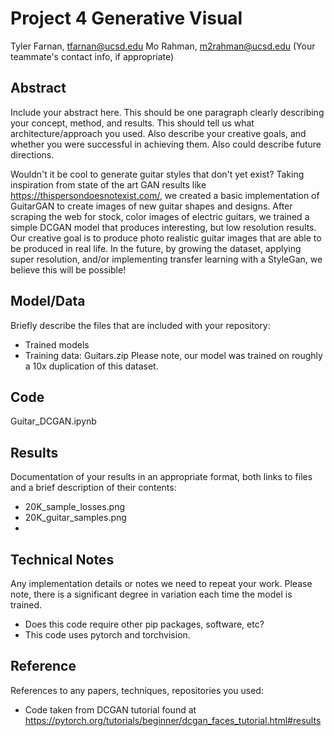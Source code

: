 # Project 4 Generative Visual

Tyler Farnan, tfarnan@ucsd.edu
Mo Rahman, m2rahman@ucsd.edu
(Your teammate's contact info, if appropriate)

## Abstract

Include your abstract here. This should be one paragraph clearly describing your concept, method, and results. This should tell us what architecture/approach you used. Also describe your creative goals, and whether you were successful in achieving them. Also could describe future directions.

Wouldn't it be cool to generate guitar styles that don't yet exist? Taking inspiration from state of the art GAN results like https://thispersondoesnotexist.com/, we created a basic implementation of GuitarGAN to create images of new guitar shapes and designs. After scraping the web for stock, color images of electric guitars, we trained a simple DCGAN model that produces interesting, but low resolution results. Our creative goal is to produce photo realistic guitar images that are able to be produced in real life. In the future, by growing the dataset, applying super resolution, and/or implementing transfer learning with a StyleGan, we believe this will be possible!

## Model/Data

Briefly describe the files that are included with your repository:
- Trained models
- Training data: Guitars.zip
  Please note, our model was trained on roughly a 10x duplication of this dataset.

## Code

Guitar_DCGAN.ipynb

## Results

Documentation of your results in an appropriate format, both links to files and a brief description of their contents:
- 20K_sample_losses.png
- 20K_guitar_samples.png
- 

## Technical Notes
Any implementation details or notes we need to repeat your work. 
Please note, there is a significant degree in variation each time the model is trained.
- Does this code require other pip packages, software, etc?
- This code uses pytorch and torchvision.

## Reference

References to any papers, techniques, repositories you used:
- Code taken from DCGAN tutorial found at https://pytorch.org/tutorials/beginner/dcgan_faces_tutorial.html#results
